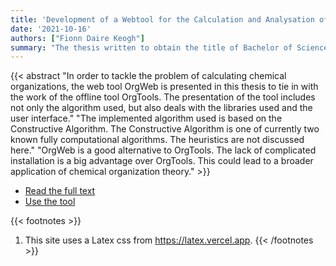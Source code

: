 ```yaml
---
title: 'Development of a Webtool for the Calculation and Analysation of Chemical Organizations'
date: '2021-10-16'
authors: ["Fionn Daire Keogh"]
summary: "The thesis written to obtain the title of Bachelor of Science. It presents a web tool to compute chemical organizations."
---
```


{{< abstract "In order to tackle the problem of calculating chemical organizations, the web tool OrgWeb is presented in this thesis to tie in with the work of the offline tool OrgTools. The presentation of the tool includes not only the algorithm used, but also deals with the libraries used and the user interface." "The implemented algorithm used is based on the Constructive Algorithm. The Constructive Algorithm is one of currently two known fully computational algorithms. The heuristics are not discussed here." "OrgWeb is a good alternative to OrgTools. The lack of complicated installation is a big advantage over OrgTools. This could lead to a broader application of chemical organization theory." >}}

- [Read the full text](./BA_Keogh_Digital.pdf)
- [Use the tool](./tool/)

{{< footnotes >}}
1. This site uses a Latex css from <a href="https://latex.vercel.app">https://latex.vercel.app</a>.
{{< /footnotes >}}
